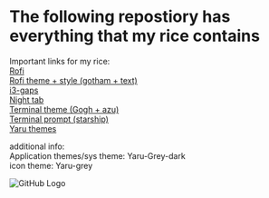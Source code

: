  
<h1>The following repostiory has everything that my rice contains</h1>



Important links for my rice: <br />
[Rofi](https://github.com/davatorium/rofi) <br />
[Rofi theme + style (gotham + text)](https://github.com/adi1090x/rofi) <br />
[i3-gaps](https://github.com/Airblader/i3) <br />
[Night tab](https://chrome.google.com/webstore/detail/nighttab/hdpcadigjkbcpnlcpbcohpafiaefanki?hl=en-GB) <br />
[Terminal theme (Gogh + azu)](https://mayccoll.github.io/Gogh/) <br />
[Terminal prompt (starship)](https://starship.rs/) <br />
[Yaru themes](https://github.com/Jannomag/Yaru-Colors) <br />

additional info: <br />
Application themes/sys theme: Yaru-Grey-dark <br />
icon theme: Yaru-grey <br />



![GitHub Logo](setup.jpg)

